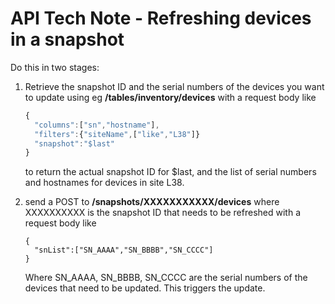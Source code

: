 # API Tech Note - Refreshing devices in a snapshot

Do this in two stages:

1.  Retrieve the snapshot ID and the serial numbers of the devices you want to update using eg **/tables/inventory/devices** with a request body like

    ``` js
    {
      "columns":["sn","hostname"],
      "filters":{"siteName",["like","L38"]}
      "snapshot":"$last"
    }
    ```

    to return the actual snapshot ID for $last, and the list of serial numbers and hostnames for devices in site L38.

2.  send a POST to **/snapshots/XXXXXXXXXXX/devices** where XXXXXXXXXX is the snapshot ID that needs to be refreshed with a request body like

    ``` jsc
    {
      "snList":["SN_AAAA","SN_BBBB","SN_CCCC"]
    }
    ```

    Where SN_AAAA, SN_BBBB, SN_CCCC are the serial numbers of the devices that need to be updated. This triggers the update.  
